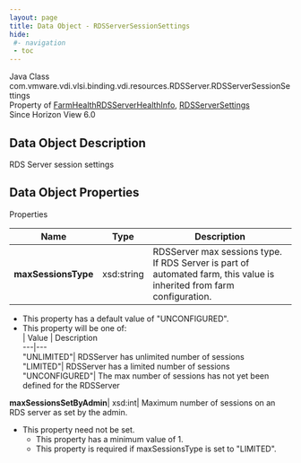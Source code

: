 ```yaml
---
layout: page
title: Data Object - RDSServerSessionSettings
hide:
 #- navigation
 - toc
---
```






Java Class
    com.vmware.vdi.vlsi.binding.vdi.resources.RDSServer.RDSServerSessionSettings  
Property of
     [FarmHealthRDSServerHealthInfo](vdi.health.FarmHealth.RDSServerHealthInfo.md#field_detail), [RDSServerSettings](vdi.resources.RDSServer.RDSServerSettings.md#field_detail)  
Since 
    Horizon View 6.0

## Data Object Description 

RDS Server session settings 

## Data Object Properties

Properties

Name |  Type |  Description   
---|---|---  
**maxSessionsType**|  xsd:string|  RDSServer max sessions type. If RDS Server is part of automated farm, this value is inherited from farm configuration.   


  * This property has a default value of "UNCONFIGURED".
  * This property will be one of:  
|  Value |  Description   
---|---  
"UNLIMITED"| RDSServer has unlimited number of sessions  
"LIMITED"| RDSServer has a limited number of sessions  
"UNCONFIGURED"| The max number of sessions has not yet been defined for the RDSServer  

  
**maxSessionsSetByAdmin**|  xsd:int|  Maximum number of sessions on an RDS server as set by the admin.   


* This property need not be set.
  * This property has a minimum value of 1. 
  * This property is required if maxSessionsType is set to "LIMITED".

  
  
  
 
  
  

